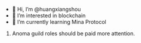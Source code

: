 - 👋 Hi, I’m @huangxiangshou
- 👀 I’m interested in blockchain
- 🌱 I’m currently learning Mina Protocol
<!---
huangxiangshou/huangxiangshou is a ✨ special ✨ repository because its `README.md` (this file) appears on your GitHub profile.
You can click the Preview link to take a look at your changes.
--->

1. Anoma guild roles should be paid more attention.
